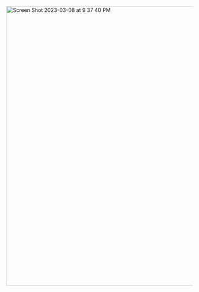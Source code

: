 
<img width="752" alt="Screen Shot 2023-03-08 at 9 37 40 PM" src="https://user-images.githubusercontent.com/73077953/223930182-1693352a-ff02-4dfb-889c-a7a92c4aad8d.png">
